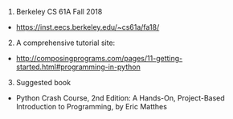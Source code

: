 1. Berkeley CS 61A Fall 2018
 - https://inst.eecs.berkeley.edu/~cs61a/fa18/

2. A comprehensive tutorial site:
 - http://composingprograms.com/pages/11-getting-started.html#programming-in-python

3. Suggested book
 - Python Crash Course, 2nd Edition: A Hands-On, Project-Based Introduction to Programming, by Eric Matthes 
